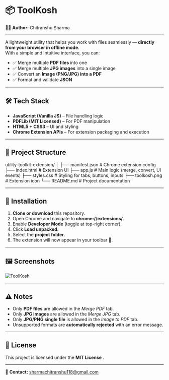 # 📦 ToolKosh
👨‍💻 **Author:** Chitranshu Sharma  

---

A lightweight utility that helps you work with files seamlessly — **directly from your browser in offline mode**.  
With a simple and intuitive interface, you can:

- ✅ Merge multiple **PDF files** into one  
- ✅ Merge multiple **JPG images** into a single image  
- ✅ Convert an **Image (PNG/JPG) into a PDF**  
- ✅ Format and validate **JSON**  

---

## 🛠️ Tech Stack

- **JavaScript (Vanilla JS)** – File handling logic  
- **PDFLib (MIT Licensed)** – For PDF manipulation  
- **HTML5 + CSS3** – UI and styling  
- **Chrome Extension APIs** – For extension packaging and execution  

---

## 📂 Project Structure

utility-toolkit-extension/
│
├── manifest.json # Chrome extension config
├── index.html # Extension UI
├── app.js # Main logic (merge, convert, UI events)
├── styles.css # Styling for tabs, buttons, inputs
├── toolkosh.png # Extension icon
└── README.md # Project documentation



---

## 🔧 Installation

1. **Clone or download** this repository.  
2. Open Chrome and navigate to **chrome://extensions/**.  
3. Enable **Developer Mode** (toggle at top-right corner).  
4. Click **Load unpacked**.  
5. Select the **project folder**.  
6. The extension will now appear in your toolbar 🎉.  

---

## 🖼️ Screenshots

![ToolKosh](sample.png)

---

## ⚠️ Notes

- Only **PDF files** are allowed in the *Merge PDF* tab.  
- Only **JPG images** are allowed in the *Merge JPG* tab.  
- Only **JPG/PNG single file** is allowed in the *Image to PDF* tab.  
- Unsupported formats are **automatically rejected** with an error message.  

---


## 📜 License

This project is licensed under the **MIT License** .

---

📧 **Contact:** sharmachitranshu118@gmail.com  


